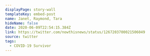 ```yaml
---
displayPage: story-wall
templateKey: embed-post
name: Janet, Raymond, Tara
hideName: false
date: 2020-06-09T22:54:15.384Z
link: https://twitter.com/nowthisnews/status/1267203700021506049
source: twitter
tags:
  - COVID-19 Survivor
---
```

